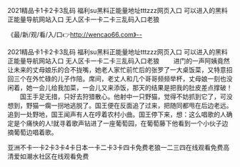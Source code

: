2021精品卡1卡2卡3乱码
福利su黑料正能量地址tttzzz网页入口
可以进入的黑料正能量导航网站入口
无人区卡一卡二卡三乱码入口老狼


《最/新/观/看/入/口👉http://wencao66.com》--

2021精品卡1卡2卡3乱码
福利su黑料正能量地址tttzzz网页入口
可以进入的黑料正能量导航网站入口
无人区卡一卡二卡三乱码入口老狼
　　进门的一声阿姨竟然让未来的丈母娘乐的合不拢嘴，她老人家忙前忙后的张罗了一大桌饭菜，又特意招回三个在外忙碌的儿子作陪。席间，老丈人和几个哥哥频频举杯，丈母娘一刻也没闲着，她一会儿给我加菜，一会儿又来添饭，那天的结果是把我的肚皮差点撑破！
　　国王手足无措，只好去狩猎散心。他射中一只野猫，觉得不妨抓到它了，可没想到，野猫一瘸一拐地逃脱了。国王便在反面追了过来，把随同都甩在后边老远。追到一处野地，国王闻声有人在哼着农村小曲。国王停下来，想：这么唱歌的人确定是个痛快的人!就寻着歌声钻进了一座葡萄园，在葡萄藤下他看到一个小伙子边摘葡萄边唱着歌。





亚洲不卡一卡2卡3卡4卡日本一卡二卡3卡四卡免费老狼一二三四在线观看免费高清爱如潮水社区在线观看免费
